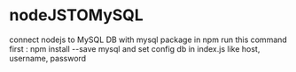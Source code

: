 # nodeJSTOMySQL
connect nodejs to MySQL DB with mysql package in npm
run this command first : npm install --save mysql
and set config db in index.js like host, username, password
